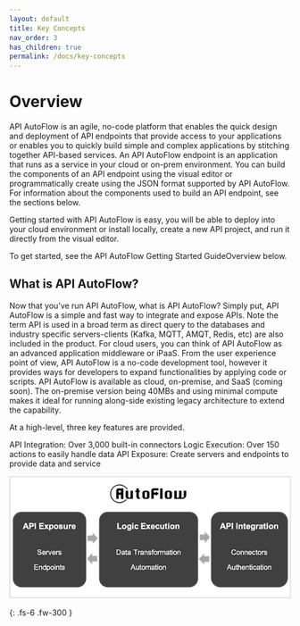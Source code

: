 ```yaml
---
layout: default
title: Key Concepts
nav_order: 3
has_children: true
permalink: /docs/key-concepts
---
```


# Overview

API AutoFlow is an agile, no-code platform that enables the quick design and deployment of API endpoints that provide access to your applications or enables you to quickly build simple and complex applications by stitching together API-based services. An API AutoFlow endpoint is an application that runs as a service in your cloud or on-prem environment. You can build the components of an API endpoint using the visual editor or programmatically create using the JSON format supported by API AutoFlow. For information about the components used to build an API endpoint, see the sections below.

Getting started with API AutoFlow is easy, you will be able to deploy into your cloud environment or install locally, create a new API project, and run it directly from the visual editor.

To get started, see the API AutoFlow Getting Started GuideOverview below.

## What is API AutoFlow?
Now that you’ve run API AutoFlow, what is API AutoFlow? Simply put, API AutoFlow is a simple and fast way to integrate and expose APIs.  Note the term API is used in a broad term as direct query to the databases and industry specific servers-clients (Kafka, MQTT, AMQT, Redis, etc) are also included in the product. For cloud users, you can think of API AutoFlow as an advanced application middleware or iPaaS.  From the user experience point of view, API AutoFlow is a no-code development tool, however it provides ways for developers to expand functionalities by applying code or scripts.  API AutoFlow is available as cloud, on-premise, and SaaS (coming soon).  The on-premise version being 40MBs and using minimal compute makes it ideal for running along-side existing legacy architecture to extend the capability.

At a high-level, three key features are provided.

API Integration: Over 3,000 built-in connectors
Logic Execution: Over 150 actions to easily handle data
API Exposure: Create servers and endpoints to provide data and service

![api-autoflow-concept](/assets/images/api-autoflow-concept.png)


{: .fs-6 .fw-300 }
